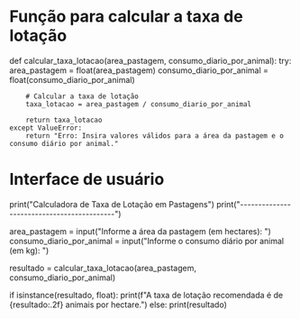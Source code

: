 # Função para calcular a taxa de lotação
def calcular_taxa_lotacao(area_pastagem, consumo_diario_por_animal):
    try:
        area_pastagem = float(area_pastagem)
        consumo_diario_por_animal = float(consumo_diario_por_animal)
        
        # Calcular a taxa de lotação
        taxa_lotacao = area_pastagem / consumo_diario_por_animal
        
        return taxa_lotacao
    except ValueError:
        return "Erro: Insira valores válidos para a área da pastagem e o consumo diário por animal."

# Interface de usuário
print("Calculadora de Taxa de Lotação em Pastagens")
print("-------------------------------------------")

area_pastagem = input("Informe a área da pastagem (em hectares): ")
consumo_diario_por_animal = input("Informe o consumo diário por animal (em kg): ")

resultado = calcular_taxa_lotacao(area_pastagem, consumo_diario_por_animal)

if isinstance(resultado, float):
    print(f"A taxa de lotação recomendada é de {resultado:.2f} animais por hectare.")
else:
    print(resultado)
